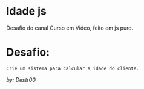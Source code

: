 # Idade js

Desafio do canal Curso em Video, feito em js puro.

# Desafio:
    Crie um sistema para calcular a idade do cliente.

*by: Destr00*